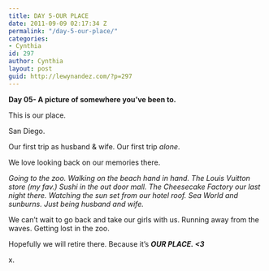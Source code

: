 ```yaml
---
title: DAY 5-OUR PLACE
date: 2011-09-09 02:17:34 Z
permalink: "/day-5-our-place/"
categories:
- Cynthia
id: 297
author: Cynthia
layout: post
guid: http://lewynandez.com/?p=297
---
```


**Day 05- A picture of somewhere you’ve been to.**

<a href="http://i0.wp.com/lewynandez.com/wp-content/uploads/2011/09/SD.jpg" rel="lightbox[297]"><img class="aligncenter size-medium wp-image-298" title="SD" src="http://i2.wp.com/lewynandez.com/wp-content/uploads/2011/09/SD-300x165.jpg?fit=300%2C165" alt="" srcset="http://i0.wp.com/lewynandez.com/wp-content/uploads/2011/09/SD.jpg?resize=300%2C165 300w, http://i0.wp.com/lewynandez.com/wp-content/uploads/2011/09/SD.jpg?w=640 640w" sizes="(max-width: 300px) 100vw, 300px" data-recalc-dims="1" /></a>This is our place.

San Diego.

Our first trip as husband & wife. Our first trip _alone_.

We love looking back on our memories there.

_Going to the zoo. Walking on the beach hand in hand. The Louis Vuitton store (my fav.) Sushi in the out door mall. The Cheesecake Factory our last night there. Watching the sun set from our hotel roof. Sea World and sunburns. Just being husband and wife._

We can&#8217;t wait to go back and take our girls with us. Running away from the waves. Getting lost in the zoo.

Hopefully we will retire there. Because it&#8217;s **_OUR PLACE. <3_**

x.